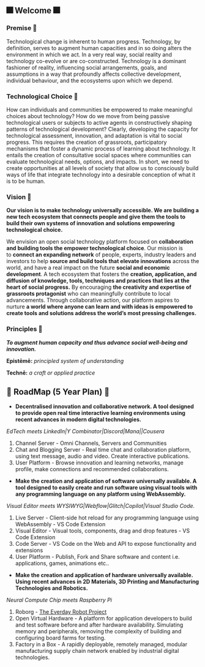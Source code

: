 ## 🎆 Welcome 🎆


### Premise 🎈

Technological change is inherent to human progress. Technology, by definition, serves to augment human capacities and in so doing alters the environment in which we act. In a very real way, social reality and technology co-evolve or are co-constructed.  Technology is a dominant fashioner of reality, influencing social arrangements, goals, and assumptions in a way that profoundly affects collective development, individual behaviour, and the ecosystems upon which we depend. 


### Technological Choice 🎈

How can individuals and communities be empowered to make meaningful choices about technology? How do we move from being passive technological users or subjects to active agents in constructively shaping patterns of technological development? Clearly, developing the capacity for technological assessment, innovation, and adaptation is vital to social progress. This requires the creation of grassroots, participatory mechanisms that foster a dynamic process of learning about technology. It entails the creation of consultative social spaces where communities can evaluate technological needs, options, and impacts. In short, we need to create opportunities at all levels of society that allow us to consciously build ways of life that integrate technology into a desirable conception of what it is to be human.


### Vision 🎈

**Our vision is to make technology universally accessible. We are building a new tech ecosystem that connects people and give them the tools to build their own systems of innovation and solutions empowering technological choice.**

We envision an open social technology platform focused on **collaboration and building tools the empower technological choice**. Our mission is to **connect an expanding network** of people, experts, industry leaders and investors to help **source and build tools that elevate innovations** across the world, and have a real impact on the future **social and economic development**. A tech ecosystem that fosters the **creation, application, and diffusion of knowledge, tools, techniques and practices that lies at the heart of social progress.** By encouraging **the creativity and expertise of grassroots protagonist** who can meaningfully contribute to local advancements. Through collaborative action, our platform aspires to nurture **a world where anyone can learn and with ideas is empowered to create tools and solutions address the world’s most pressing challenges.**


### Principles 🎈

***To augment human capacity and thus advance social well-being and innovation.***

**Epistēmē:** *principled system of understanding*

**Technē:** *a craft or applied practice*


## 🎇 RoadMap (5 Year Plan) 🎇

* **Decentralised innovation and collaborative network. A tool designed to provide open real time interactive learning environments using recent advances in modern digital technologies.** 

*EdTech meets LinkedIn|Y Combinator|Discord|Mana||Cousera* 

1. Channel Server - Omni Channels, Servers and Communities 
2. Chat and Blogging Server - Real time chat and collaboration platform, using text message, audio and video. Create interactive publications.   
3. User Platform - Browse innovation and learning networks, manage profile, make connections and recommended collaborations.

* **Make the creation and application of software universally available. A tool designed to easily create and run software using visual tools with any programming language on any platform using WebAssembly.** 

*Visual Editor meets WYSIWYG|Webflow|Glitch|Copilot|Visual Studio Code.*

1. Live Server - Client-side hot reload for any programming language using WebAssembly - VS Code Extension 
2. Visual Editor - Visual tools, components, drag and drop features - VS Code Extension 
3. Code Server - VS Code on the Web and API to expose functionality and extensions  
4. User Platform - Publish, Fork and Share software and content i.e. applications, games, animations etc..

* **Make the creation and application of hardware universally available. Using recent advances in 2D Materials, 3D Printing and Manufacturing Technologies and Robotics.**

*Neural Compute Chip meets Raspberry Pi*

1. Roborg - [The Everday Robot Project](https://github.com/roboapps)
2. Open Virtual Hardware - A platform for application developers to build and test software before and after hardware availability. Simulating memory and peripherals, removing the complexity of building and configuring board farms for testing.
3. Factory in a Box - A rapidly deployable, remotely managed, modular manufacturing supply chain network enabled by industrial digital technologies.

